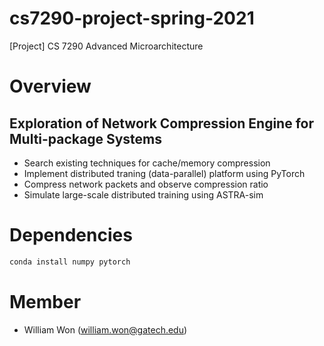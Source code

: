 # cs7290-project-spring-2021
[Project] CS 7290 Advanced Microarchitecture

# Overview
## Exploration of Network Compression Engine for Multi-package Systems
- Search existing techniques for cache/memory compression
- Implement distributed traning (data-parallel) platform using PyTorch
- Compress network packets and observe compression ratio
- Simulate large-scale distributed training using ASTRA-sim

# Dependencies
```bash
conda install numpy pytorch
```

# Member
- William Won (william.won@gatech.edu)

